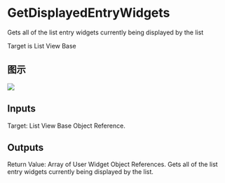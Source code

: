# GetDisplayedEntryWidgets

Gets all of the list entry widgets currently being displayed by the list

Target is List View Base

## 图示

![]($-20221218-19443713.png)

## Inputs

Target: List View Base Object Reference.  

## Outputs

Return Value: Array of User Widget Object References. Gets all of the list entry widgets currently being displayed by the list.

